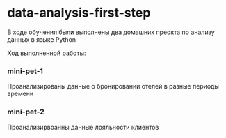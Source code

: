 # data-analysis-first-step
В ходе обучения были выполнены два домашних преокта по анализу данных в языке Python

Ход выполненной работы:

### mini-pet-1
Проанализированы данные о бронировании отелей в разные периоды времени

### mini-pet-2
Проанализирвоанны данные лояльности клиентов
